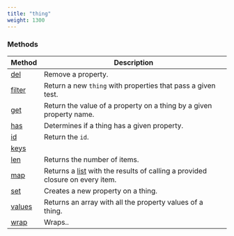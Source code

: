 ```yaml
---
title: "thing"
weight: 1300
---
```


### Methods

Method | Description
------ | -----------
[del](./del) | Remove a property.
[filter](./filter) | Return a new `thing` with properties that pass a given test.
[get](./get) | Return the value of a property on a thing by a given property name.
[has](./has) | Determines if a thing has a given property.
[id](./id) | Return the `id`.
[keys](./keys) |
[len](./len) | Returns the number of items.
[map](./map) | Returns a [list](../list) with the results of calling a provided closure on every item.
[set](./set) | Creates a new property on a thing.
[values](./values) | Returns an array with all the property values of a thing.
[wrap](./wrap) | Wraps..
